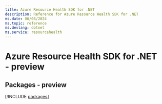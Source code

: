 ```yaml
---
title: Azure Resource Health SDK for .NET
description: Reference for Azure Resource Health SDK for .NET
ms.date: 06/03/2024
ms.topic: reference
ms.devlang: dotnet
ms.service: resourcehealth
---
```

# Azure Resource Health SDK for .NET - preview
## Packages - preview
[!INCLUDE [packages](resource-health-index.md)]